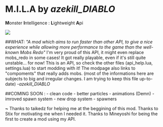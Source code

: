 # M.I.L.A by *azekill_DIABLO* 
**M**onster **I**ntelligence : **L**ightweight **A**pi

![](https://raw.githubusercontent.com/azekillDIABLO/mila/master/screenshot.png)


##WHAT:
*"A mod which aims to run faster than other API, to give a nice experience 
while allowing more performance to the game than the well-known Mobs Redo"* 
I'm very proud of this API, it might even replace mobs_redo in some cases! 
It got really playable, even if it's still quite unstable... for now! 
This is an API, so check the other files (api_help.lua, settings.lua) to start modding with it!
The modpage also links to "compoments" that really adds mobs. (most of the informations
here are subjects to big and irregular changes. I am trying to keep this file up-to-date)
						-*azekill_DIABLO*

##COMING SOON :
	- clean code
	- better particles
	- animations (Demn)
	- imroved spawn system
	- new drop system
	- spawners
	
**~**
Thanks to taikedz for helping me at the beggining of this mod.
Thanks to Stix for motivating me when I needed it.
Thanks to Mineyoshi for being the first to create a mod using my API.